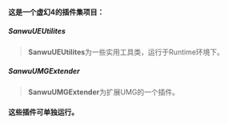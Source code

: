 ## 
#### 这是一个虚幻4的插件集项目：
##### SanwuUEUtilites
>**SanwuUEUtilites**为一些实用工具类，运行于Runtime环境下。

##### SanwuUMGExtender
>**SanwuUMGExtender**为扩展UMG的一个插件。

#### 这些插件可单独运行。
